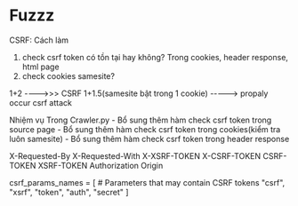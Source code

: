 # Fuzzz


CSRF: Cách làm 
1. check csrf token có tồn tại hay không? Trong cookies, header response, html page
2. check cookies samesite? 

1+2 ---->>> CSRF
1+1.5(samesite bật trong 1 cookie) -----> propaly occur csrf attack


Nhiệm vụ
Trong Crawler.py 
     - Bổ sung thêm hàm check csrf token trong source page
		 - Bổ sung thêm hàm check csrf token trong cookies(kiểm tra luôn samesite)
		 - Bổ sung thêm hàm check csrf token trong header response  


X-Requested-By
X-Requested-With
X-XSRF-TOKEN 
X-CSRF-TOKEN 
CSRF-TOKEN 
XSRF-TOKEN 
Authorization 
Origin

csrf_params_names = [  # Parameters that may contain CSRF tokens
    "csrf",
    "xsrf",
    "token",
    "auth",
    "secret"
]
